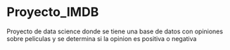 # Proyecto_IMDB
Proyecto de data science donde se tiene una base de datos con opiniones sobre peliculas y se determina si la opinion es positiva o negativa
